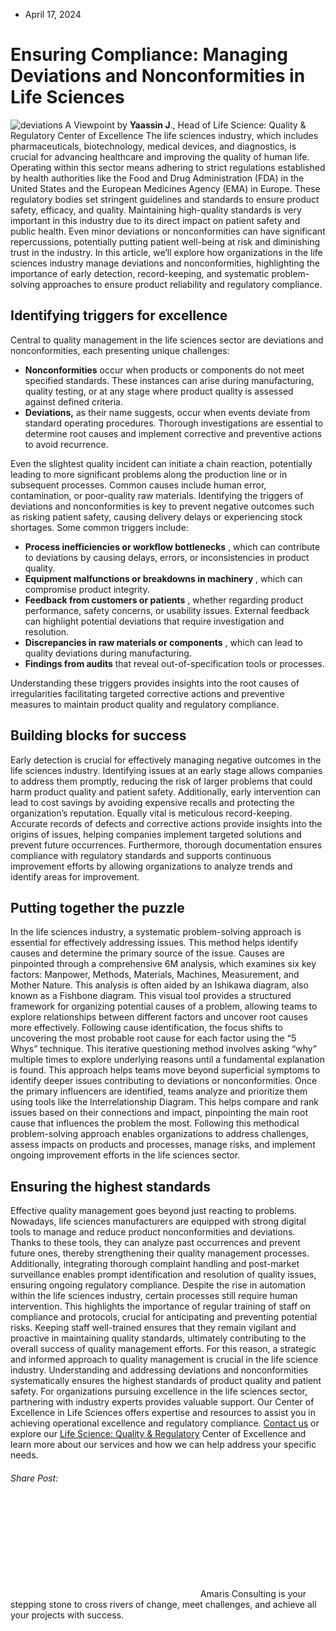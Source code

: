 * April 17, 2024


# Ensuring Compliance: Managing Deviations and Nonconformities in Life Sciences
![deviations](https://amaris.com/wp-content/uploads/2024/04/article-photo-20-1-1024x683.png)
A Viewpoint by **Yaassin J**., Head of Life Science: Quality & Regulatory Center of Excellence
The life sciences industry, which includes pharmaceuticals, biotechnology, medical devices, and diagnostics, is crucial for advancing healthcare and improving the quality of human life. Operating within this sector means adhering to strict regulations established by health authorities like the Food and Drug Administration (FDA) in the United States and the European Medicines Agency (EMA) in Europe. These regulatory bodies set stringent guidelines and standards to ensure product safety, efficacy, and quality.
Maintaining high-quality standards is very important in this industry due to its direct impact on patient safety and public health. Even minor deviations or nonconformities can have significant repercussions, potentially putting patient well-being at risk and diminishing trust in the industry.
In this article, we’ll explore how organizations in the life sciences industry manage deviations and nonconformities, highlighting the importance of early detection, record-keeping, and systematic problem-solving approaches to ensure product reliability and regulatory compliance.
## **Identifying triggers for excellence**
Central to quality management in the life sciences sector are deviations and nonconformities, each presenting unique challenges:
  * **Nonconformities** occur when products or components do not meet specified standards. These instances can arise during manufacturing, quality testing, or at any stage where product quality is assessed against defined criteria.
  * **Deviations,** as their name suggests, occur when events deviate from standard operating procedures. Thorough investigations are essential to determine root causes and implement corrective and preventive actions to avoid recurrence.


Even the slightest quality incident can initiate a chain reaction, potentially leading to more significant problems along the production line or in subsequent processes. Common causes include human error, contamination, or poor-quality raw materials.
Identifying the triggers of deviations and nonconformities is key to prevent negative outcomes such as risking patient safety, causing delivery delays or experiencing stock shortages. Some common triggers include:
  * **Process inefficiencies or workflow bottlenecks** , which can contribute to deviations by causing delays, errors, or inconsistencies in product quality.
  * **Equipment malfunctions or breakdowns in machinery** , which can compromise product integrity.
  * **Feedback from customers or patients** , whether regarding product performance, safety concerns, or usability issues. External feedback can highlight potential deviations that require investigation and resolution.
  * **Discrepancies in raw materials or components** , which can lead to quality deviations during manufacturing.
  * **Findings from audits** that reveal out-of-specification tools or processes.


Understanding these triggers provides insights into the root causes of irregularities facilitating targeted corrective actions and preventive measures to maintain product quality and regulatory compliance.
## **Building blocks for success**
Early detection is crucial for effectively managing negative outcomes in the life sciences industry. Identifying issues at an early stage allows companies to address them promptly, reducing the risk of larger problems that could harm product quality and patient safety. Additionally, early intervention can lead to cost savings by avoiding expensive recalls and protecting the organization’s reputation.
Equally vital is meticulous record-keeping. Accurate records of defects and corrective actions provide insights into the origins of issues, helping companies implement targeted solutions and prevent future occurrences. Furthermore, thorough documentation ensures compliance with regulatory standards and supports continuous improvement efforts by allowing organizations to analyze trends and identify areas for improvement.
## Putting together the puzzle
In the life sciences industry, a systematic problem-solving approach is essential for effectively addressing issues. This method helps identify causes and determine the primary source of the issue.
Causes are pinpointed through a comprehensive 6M analysis, which examines six key factors: Manpower, Methods, Materials, Machines, Measurement, and Mother Nature. This analysis is often aided by an Ishikawa diagram, also known as a Fishbone diagram. This visual tool provides a structured framework for organizing potential causes of a problem, allowing teams to explore relationships between different factors and uncover root causes more effectively.
Following cause identification, the focus shifts to uncovering the most probable root cause for each factor using the “5 Whys” technique. This iterative questioning method involves asking “why” multiple times to explore underlying reasons until a fundamental explanation is found. This approach helps teams move beyond superficial symptoms to identify deeper issues contributing to deviations or nonconformities.
Once the primary influencers are identified, teams analyze and prioritize them using tools like the Interrelationship Diagram. This helps compare and rank issues based on their connections and impact, pinpointing the main root cause that influences the problem the most.
Following this methodical problem-solving approach enables organizations to address challenges, assess impacts on products and processes, manage risks, and implement ongoing improvement efforts in the life sciences sector.
## **Ensuring the highest standards**
Effective quality management goes beyond just reacting to problems. Nowadays, life sciences manufacturers are equipped with strong digital tools to manage and reduce product nonconformities and deviations. Thanks to these tools, they can analyze past occurrences and prevent future ones, thereby strengthening their quality management processes. Additionally, integrating thorough complaint handling and post-market surveillance enables prompt identification and resolution of quality issues, ensuring ongoing regulatory compliance.
Despite the rise in automation within the life sciences industry, certain processes still require human intervention. This highlights the importance of regular training of staff on compliance and protocols, crucial for anticipating and preventing potential risks. Keeping staff well-trained ensures that they remain vigilant and proactive in maintaining quality standards, ultimately contributing to the overall success of quality management efforts.
For this reason, a strategic and informed approach to quality management is crucial in the life science industry. Understanding and addressing deviations and nonconformities systematically ensures the highest standards of product quality and patient safety.
For organizations pursuing excellence in the life sciences sector, partnering with industry experts provides valuable support. Our Center of Excellence in Life Sciences offers expertise and resources to assist you in achieving operational excellence and regulatory compliance.
[Contact us](https://amaris.com/contact-us/) or explore our [Life Science: Quality & Regulatory](https://amaris.com/center-of-excellence/life-science-quality-regulatory/) Center of Excellence and learn more about our services and how we can help address your specific needs.
###### Share Post:
![Amaris Logo](data:image/svg+xml,%3Csvg%20xmlns='http://www.w3.org/2000/svg'%20viewBox='0%200%200%200'%3E%3C/svg%3E)
Amaris Consulting is your stepping stone to cross rivers of change, meet challenges, and achieve all your projects with success.
